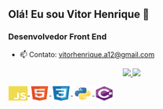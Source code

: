 ## Olá! Eu sou Vitor Henrique 👋
### Desenvolvedor Front End

- 📫 Contato: vitorhenrique.a12@gmail.com

<div align="center">
  <a href="https://github.com/Vitor-HenriqueAS">
   <img height="150em" src="https://github-readme-stats.vercel.app/api/top-langs/?username=Vitor-HenriqueAS&layout=compact&langs_count=7&theme=nightowl"/>
  <img height="150em" src="https://github-readme-stats.vercel.app/api?username=Vitor-HenriqueAS&show_icons=true&theme=nightowl&include_all_commits=true&count_private=true"/>
  
</div>

<div style="display: inline_block"><br>
<img align="center" alt="Vitor-Js" height="30" width="40" src="https://raw.githubusercontent.com/devicons/devicon/master/icons/javascript/javascript-plain.svg">
<img align="center" alt="Vitor-HTML" height="30" width="40" src="https://raw.githubusercontent.com/devicons/devicon/master/icons/html5/html5-original.svg">
<img align="center" alt="Vitor-CSS" height="30" width="40" src="https://raw.githubusercontent.com/devicons/devicon/master/icons/css3/css3-original.svg">
<img align="center" alt="Vitor-Python" height="30" width="40" src="https://raw.githubusercontent.com/devicons/devicon/master/icons/python/python-original.svg">
<img align="center" alt="Vitor-Csharp" height="30" width="40" src="https://raw.githubusercontent.com/devicons/devicon/master/icons/csharp/csharp-original.svg">
</div>
  
  ##
